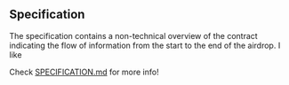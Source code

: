 
## Specification

The specification contains a non-technical overview of the contract indicating the flow of information from the start to the end of the airdrop. I like

Check [SPECIFICATION.md](./SPECIFICATION.md) for more info!
